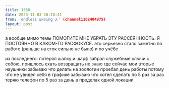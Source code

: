 ```yaml
---
title: 1358
date: 2023-11-03 16:10:41
from: 'endless шизing ⍼' (channel1162404975)
layout: post
---
```


а вообще мимо темы ПОМОГИТЕ МНЕ УБРАТЬ ЭТУ РАССЕЯННОСТЬ. Я ПОСТОЯННО В КАКОМ-ТО РАСФОКУСЕ. это серьезно стало заметно по работе (раньше на сток сильно не было) и по учёбе

из последнего:
потерял шапку и шарф
забрал служебные ключи с собою, пришлось ехать возвращать
не знаю где сейчас мои вторые наушники
забываю что делать на зоологии
проебал день работы потому что не увидел себя в графике
забываю что хотел сделать по 5 раз за раз
теряю телефон по 5 раз за день в пределах одной локации
